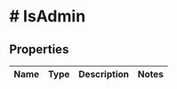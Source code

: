 # # IsAdmin

## Properties

Name | Type | Description | Notes
------------ | ------------- | ------------- | -------------

